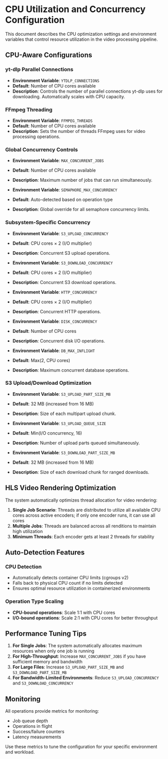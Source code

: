 # CPU Utilization and Concurrency Configuration

This document describes the CPU optimization settings and environment variables that control resource utilization in the video processing pipeline.

## CPU-Aware Configurations

### yt-dlp Parallel Connections
 
- **Environment Variable**: `YTDLP_CONNECTIONS`
- **Default**: Number of CPU cores available
- **Description**: Controls the number of parallel connections yt-dlp uses for downloading. Automatically scales with CPU capacity.

### FFmpeg Threading
 
- **Environment Variable**: `FFMPEG_THREADS`
- **Default**: Number of CPU cores available
- **Description**: Sets the number of threads FFmpeg uses for video processing operations.

### Global Concurrency Controls
 
- **Environment Variable**: `MAX_CONCURRENT_JOBS`
- **Default**: Number of CPU cores available
- **Description**: Maximum number of jobs that can run simultaneously.

- **Environment Variable**: `SEMAPHORE_MAX_CONCURRENCY`
- **Default**: Auto-detected based on operation type
- **Description**: Global override for all semaphore concurrency limits.

### Subsystem-Specific Concurrency
 
- **Environment Variable**: `S3_UPLOAD_CONCURRENCY`
- **Default**: CPU cores × 2 (I/O multiplier)
- **Description**: Concurrent S3 upload operations.

- **Environment Variable**: `S3_DOWNLOAD_CONCURRENCY`
- **Default**: CPU cores × 2 (I/O multiplier)
- **Description**: Concurrent S3 download operations.

- **Environment Variable**: `HTTP_CONCURRENCY`
- **Default**: CPU cores × 2 (I/O multiplier)
- **Description**: Concurrent HTTP operations.

- **Environment Variable**: `DISK_CONCURRENCY`
- **Default**: Number of CPU cores
- **Description**: Concurrent disk I/O operations.

- **Environment Variable**: `DB_MAX_INFLIGHT`
- **Default**: Max(2, CPU cores)
- **Description**: Maximum concurrent database operations.

### S3 Upload/Download Optimization
 
- **Environment Variable**: `S3_UPLOAD_PART_SIZE_MB`
- **Default**: 32 MB (increased from 16 MB)
- **Description**: Size of each multipart upload chunk.

- **Environment Variable**: `S3_UPLOAD_QUEUE_SIZE`
- **Default**: Min(I/O concurrency, 16)
- **Description**: Number of upload parts queued simultaneously.

- **Environment Variable**: `S3_DOWNLOAD_PART_SIZE_MB`
- **Default**: 32 MB (increased from 16 MB)
- **Description**: Size of each download chunk for ranged downloads.

## HLS Video Rendering Optimization

The system automatically optimizes thread allocation for video rendering:

1. **Single Job Scenario**: Threads are distributed to utilize all available CPU cores across active encoders; if only one encoder runs, it can use all cores
2. **Multiple Jobs**: Threads are balanced across all renditions to maintain high utilization
3. **Minimum Threads**: Each encoder gets at least 2 threads for stability

## Auto-Detection Features

### CPU Detection
 
- Automatically detects container CPU limits (cgroups v2)
- Falls back to physical CPU count if no limits detected
- Ensures optimal resource utilization in containerized environments

### Operation Type Scaling
 
- **CPU-bound operations**: Scale 1:1 with CPU cores
- **I/O-bound operations**: Scale 2:1 with CPU cores for better throughput

## Performance Tuning Tips

1. **For Single Jobs**: The system automatically allocates maximum resources when only one job is running
2. **For High-Throughput**: Increase `MAX_CONCURRENT_JOBS` if you have sufficient memory and bandwidth
3. **For Large Files**: Increase `S3_UPLOAD_PART_SIZE_MB` and `S3_DOWNLOAD_PART_SIZE_MB`
4. **For Bandwidth-Limited Environments**: Reduce `S3_UPLOAD_CONCURRENCY` and `S3_DOWNLOAD_CONCURRENCY`

## Monitoring

All operations provide metrics for monitoring:
 
- Job queue depth
- Operations in flight
- Success/failure counters
- Latency measurements

Use these metrics to tune the configuration for your specific environment and workload.
